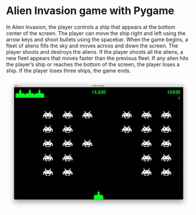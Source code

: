 # Alien Invasion game with Pygame

In Alien Invasion, the player controls a ship that appears at the bottom center of the screen.
The player can move the ship right and left using the arrow keys and shoot bullets using the spacebar. When the game begins, a fleet of aliens fills the sky and moves across and down the screen.
The player shoots and destroys the aliens. If the player shoots all the aliens, a new fleet appears that moves faster than the previous fleet. If any alien hits the player’s ship or reaches the bottom of the screen, the player loses a ship. If the player loses three ships, the game ends.

![Screenshot](https://github.com/elivanK/aliens_game/blob/master/images/screenshot.png)
